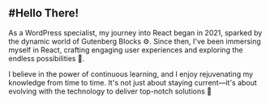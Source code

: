 #Hello There!
------------
As a WordPress specialist, my journey into React began in 2021, sparked by the dynamic world of Gutenberg Blocks ⚙️. Since then, I've been immersing myself in React, crafting engaging user experiences and exploring the endless possibilities 🚀.

I believe in the power of continuous learning, and I enjoy rejuvenating my knowledge from time to time. It's not just about staying current—it's about evolving with the technology to deliver top-notch solutions 🌟
